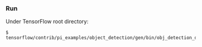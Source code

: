 ### Run

Under TensorFlow root directory:
```shell
$ tensorflow/contrib/pi_examples/object_detection/gen/bin/obj_detection_demo
```